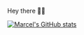 Hey there 👋🏻

[![Marcel's GitHub stats](https://github-readme-stats.vercel.app/api?username=marcel-baur&show_icons=true&theme=radical)](https://github.com/anuraghazra/github-readme-stats)
